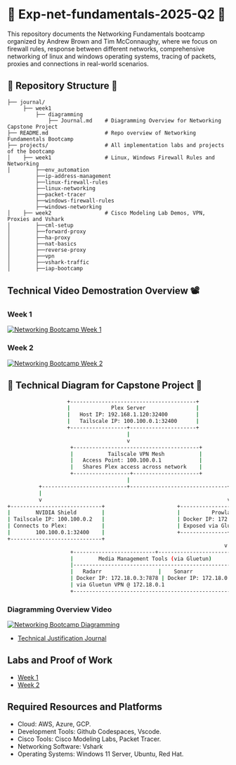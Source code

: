 # 🛜 Exp-net-fundamentals-2025-Q2 🛜


This repository documents the Networking Fundamentals bootcamp organized by Andrew Brown and Tim McConnaughy, where we focus on firewall rules, response between different networks, comprehensive networking of linux and windows operating systems, tracing of packets, proxies and connections in real-world scenarios.

## 📂  Repository Structure 📂

```
├── journal/
     ├── week1
         ├── diagramming
             ├── Journal.md    # Diagramming Overview for Networking Capstone Project
├── README.md                  # Repo overview of Networking Fundamentals Bootcamp
├── projects/                  # All implementation labs and projects of the bootcamp
│    ├── week1                 # Linux, Windows Firewall Rules and Networking
│        ├──env_automation
         ├──ip-address-management
         ├──linux-firewall-rules
         ├──linux-networking
         ├──packet-tracer
         ├──windows-firewall-rules
         ├──windows-networking 
│    ├── week2                 # Cisco Modeling Lab Demos, VPN, Proxies and Vshark
│        ├──cml-setup
│        ├──forward-proxy
│        ├──ha-proxy
│        ├──nat-basics
│        ├──reverse-proxy
│        ├──vpn
│        ├──vshark-traffic
│        ├──iap-bootcamp
```

## Technical Video Demostration Overview 📽️

### Week 1

[![Networking Bootcamp Week 1](https://img.youtube.com/vi/kS5CNbLybD4/0.jpg)](https://www.youtube.com/watch?v=kS5CNbLybD4)


### Week 2

[![Networking Bootcamp Week 2](https://img.youtube.com/vi/tIXkSvRJyno/0.jpg)](https://www.youtube.com/watch?v=tIXkSvRJyno)


## 📃 Technical Diagram for Capstone Project 📃

```sh
                   +----------------------------------------+
                   |             Plex Server                |
                   |   Host IP: 192.168.1.120:32400         |
                   |   Tailscale IP: 100.100.0.1:32400      |
                   +------------------+---------------------+
                                      |
                                      v
                    +----------------------------------------+
                    |           Tailscale VPN Mesh           |
                    |   Access Point: 100.100.0.1            |
                    |   Shares Plex access across network    |
                    +------------------+---------------------+
                                      |
          +---------------------------+-------------------------------+
          |                                                           |
          v                                                           v
+-----------------------------+                       +--------------------------------+
|        NVIDIA Shield        |                       |          Prowlarr              |
| Tailscale IP: 100.100.0.2   |                       | Docker IP: 172.18.0.2:9696     |
| Connects to Plex:           |                       | Exposed via Gluetun            |
|        100.100.0.1:32400    |                       +---------------+----------------+
+-----------------------------+                                       |
                                                                     v
                    +--------------------------+------------------------------+
                    |        Media Management Tools (via Gluetun)             |
                    |---------------------------------------------------------|
                    |   Radarr                  |    Sonarr                   |
                    | Docker IP: 172.18.0.3:7878 | Docker IP: 172.18.0.4:8989 |
                    | via Gluetun VPN @ 172.18.0.1                            |
                    +---------------------------------------------------------+

```

### Diagramming Overview Video

[![Networking Bootcamp Diagramming](https://img.youtube.com/vi/JujQERkZcxk/0.jpg)](https://www.youtube.com/watch?v=JujQERkZcxk)


- [Technical Justification Journal](journal/week1/diagramming/Journal.md)

## Labs and Proof of Work
- [Week 1](projects/week1)
- [Week 2](projects/week2)


## Required Resources and Platforms
- Cloud: AWS, Azure, GCP.
- Development Tools: Github Codespaces, Vscode.
- Cisco Tools: Cisco Modeling Labs, Packet Tracer.
- Networking Software: Vshark
- Operating Systems: Windows 11 Server, Ubuntu, Red Hat.
